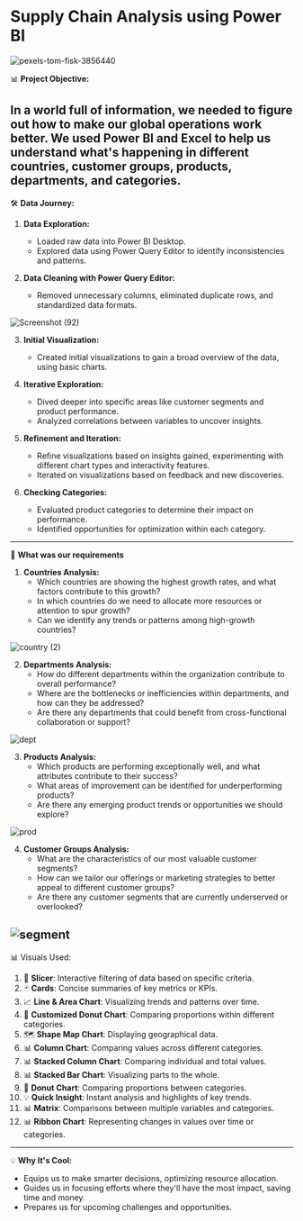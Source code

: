 # Supply Chain Analysis using Power BI

![pexels-tom-fisk-3856440](https://github.com/AkshayShirbhate09/Supply_Chain_Analysis/assets/161019134/810f7f46-9796-46cc-b5d4-b30adb2aae90)

📊 **Project Objective:**

In a world full of information, we needed to figure out how to make our global operations work better. We used Power BI and Excel to help us understand what's happening in different countries, customer groups, products, departments, and categories.
---------------------------------------------------------------------------------------------------------------------------------------------------------------------------------------

🛠️ **Data Journey:**

  1. **Data Exploration:**
      - Loaded raw data into Power BI Desktop.
      - Explored data using Power Query Editor to identify inconsistencies and patterns.

  2. **Data Cleaning with Power Query Editor:**
      - Removed unnecessary columns, eliminated duplicate rows, and standardized data formats.

  ![Screenshot (92)](https://github.com/AkshayShirbhate09/Supply_Chain_Analysis/assets/161019134/f4c750a7-1caf-4406-90be-3d183df66703)

  3. **Initial Visualization:**
      - Created initial visualizations to gain a broad overview of the data, using basic charts.

  4. **Iterative Exploration:**
      - Dived deeper into specific areas like customer segments and product performance.
      - Analyzed correlations between variables to uncover insights.

  5. **Refinement and Iteration:**
      - Refine visualizations based on insights gained, experimenting with different chart types and interactivity features.
      - Iterated on visualizations based on feedback and new discoveries.

  6. **Checking Categories:**
      - Evaluated product categories to determine their impact on performance.
      - Identified opportunities for optimization within each category.
----------------------------------------------------------------------------------------------------------------------------------------------------------------------------------------

👀 **What was our requirements**

  1. **Countries Analysis:**
       - Which countries are showing the highest growth rates, and what factors contribute to this growth?
       - In which countries do we need to allocate more resources or attention to spur growth?
       - Can we identify any trends or patterns among high-growth countries?
         
![country (2)](https://github.com/AkshayShirbhate09/Supply_Chain_Analysis/assets/161019134/1c324214-9e19-4f46-8e35-7434a2e8d8da)

  2. **Departments Analysis:**
       - How do different departments within the organization contribute to overall performance?
       - Where are the bottlenecks or inefficiencies within departments, and how can they be addressed?
       - Are there any departments that could benefit from cross-functional collaboration or support?
         
  ![dept](https://github.com/AkshayShirbhate09/Supply_Chain_Analysis/assets/161019134/cdb31a8c-07b4-4e93-a99e-c2494e2de74d)

  3. **Products Analysis:**
       - Which products are performing exceptionally well, and what attributes contribute to their success?
       - What areas of improvement can be identified for underperforming products?
       - Are there any emerging product trends or opportunities we should explore?
         
  ![prod](https://github.com/AkshayShirbhate09/Supply_Chain_Analysis/assets/161019134/b3c5a4fd-9329-47b4-81d8-da7f48a96507)

  4. **Customer Groups Analysis:**
       - What are the characteristics of our most valuable customer segments?
       - How can we tailor our offerings or marketing strategies to better appeal to different customer groups?
       - Are there any customer segments that are currently underserved or overlooked?
         
  ![segment](https://github.com/AkshayShirbhate09/Supply_Chain_Analysis/assets/161019134/753ebca1-cb64-4d57-87ef-3a0c9c3245d7)
----------------------------------------------------------------------------------------------------------------------------------------------------------------------------------------

📊 Visuals Used:

  1. 🧮 **Slicer**: Interactive filtering of data based on specific criteria.
  2. 🃏 **Cards**: Concise summaries of key metrics or KPIs.
  3. 📈 **Line & Area Chart**: Visualizing trends and patterns over time.
  4. 🍩 **Customized Donut Chart**: Comparing proportions within different categories.
  5. 🗺️ **Shape Map Chart**: Displaying geographical data.
  6. 📊 **Column Chart**: Comparing values across different categories.
  7. 📊 **Stacked Column Chart**: Comparing individual and total values.
  8. 📊 **Stacked Bar Chart**: Visualizing parts to the whole.
  9. 🍩 **Donut Chart**: Comparing proportions between categories.
  10. 💡 **Quick Insight**: Instant analysis and highlights of key trends.
  11. 📊 **Matrix**: Comparisons between multiple variables and categories.
  12. 📊 **Ribbon Chart**: Representing changes in values over time or categories.
----------------------------------------------------------------------------------------------------------------------------------------------------------------------------------------

💡 **Why It's Cool:**

   - Equips us to make smarter decisions, optimizing resource allocation.
   - Guides us in focusing efforts where they'll have the most impact, saving time and money.
   - Prepares us for upcoming challenges and opportunities.

